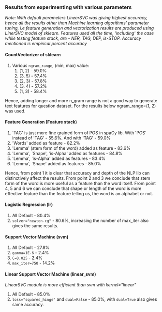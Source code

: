 ### Results from experimenting with various parameters

_Note: With default parameters LinearSVC was giving highest accuracy, hence all the results other than Machine learning
algorithms' parameter tuning, i.e feature generation and vectorization results are produced using LinerSVC model of
sklearn. Features used all the time, 'including' the case while testing feature stack, are - NER, TAG, DEP, is-STOP.
Accuracy mentioned is empirical percent accuracy_

#### CountVectorizer of sklearn

1. Various `ngram_range`, (min, max) value:
    1. (1, 2) - 59.0%
    2. (3, 5) - 57.4%
    3. (2, 3) - 57.8%
    4. (3, 4) - 57.2%
    5. (1, 3) - 58.4%
    
Hence, adding longer and more n_gram range is not a good way to generate text features for question dataset. 
For the results below ngram_range=(1, 2) was used. 

#### Feature Generation (Feature stack)

1. 'TAG' is just more fine grained form of POS in spaCy lib. With 'POS' instead of 'TAG' - 55.6%. And with 'TAG' - 59.0%
2. 'Words' added as feature - 82.2% 
3. 'Lemma' (stem form of the word) added as feature - 83.6%
4. 'Lemma', 'Shape', 'is-Alpha' added as features - 84.8%
5. 'Lemma', 'is-Alpha' added as features - 83.4%
6. 'Lemma', 'Shape' added as features - 85.0%

Hence, from point 1 it is clear that accuracy and depth of the NLP lib can distinctively affect the results. From point
2 and 3 we conclude that stem form of the word is more useful as a feature than the word itself. From point 4, 5 and 6
we can conclude that shape or length of the word is more effective feature than the feature telling us, the word
is an alphabet or not.

#### Logistic Regression (lr)

1. All Default - 80.4%
2. `solver="newton-cg"` - 80.6%, increasing the number of max_iter also gives the same results.

#### Support Vector Machine (svm)

1. All Default - 27.8%
2. `gamma=1E-6` - 2.4%
3. `C=0.025` - 2.4%
4. `max_iter=750` - 14.2%

#### Linear Support Vector Machine (linear_svm)

_LinearSVC module is more efficient than svm with kernel="linear"_

1. All Default - 85.0%
2. `loss="squared_hinge"` and `dual=False` - 85.0%, with `dual=True` also gives same accuracy.